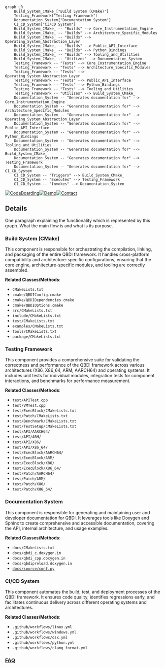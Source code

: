 ```mermaid
graph LR
    Build_System_CMake_["Build System (CMake)"]
    Testing_Framework["Testing Framework"]
    Documentation_System["Documentation System"]
    CI_CD_System["CI/CD System"]
    Build_System_CMake_ -- "Builds" --> Core_Instrumentation_Engine
    Build_System_CMake_ -- "Builds" --> Architecture_Specific_Modules
    Build_System_CMake_ -- "Builds" --> Operating_System_Abstraction_Layer
    Build_System_CMake_ -- "Builds" --> Public_API_Interface
    Build_System_CMake_ -- "Builds" --> Python_Bindings
    Build_System_CMake_ -- "Builds" --> Tooling_and_Utilities
    Build_System_CMake_ -- "Utilizes" --> Documentation_System
    Testing_Framework -- "Tests" --> Core_Instrumentation_Engine
    Testing_Framework -- "Tests" --> Architecture_Specific_Modules
    Testing_Framework -- "Tests" --> Operating_System_Abstraction_Layer
    Testing_Framework -- "Tests" --> Public_API_Interface
    Testing_Framework -- "Tests" --> Python_Bindings
    Testing_Framework -- "Tests" --> Tooling_and_Utilities
    Testing_Framework -- "Utilizes" --> Build_System_CMake_
    Documentation_System -- "Generates documentation for" --> Core_Instrumentation_Engine
    Documentation_System -- "Generates documentation for" --> Architecture_Specific_Modules
    Documentation_System -- "Generates documentation for" --> Operating_System_Abstraction_Layer
    Documentation_System -- "Generates documentation for" --> Public_API_Interface
    Documentation_System -- "Generates documentation for" --> Python_Bindings
    Documentation_System -- "Generates documentation for" --> Tooling_and_Utilities
    Documentation_System -- "Generates documentation for" --> Build_System_CMake_
    Documentation_System -- "Generates documentation for" --> Testing_Framework
    Documentation_System -- "Generates documentation for" --> CI_CD_System
    CI_CD_System -- "Triggers" --> Build_System_CMake_
    CI_CD_System -- "Executes" --> Testing_Framework
    CI_CD_System -- "Invokes" --> Documentation_System
```

[![CodeBoarding](https://img.shields.io/badge/Generated%20by-CodeBoarding-9cf?style=flat-square)](https://github.com/CodeBoarding/CodeBoarding)[![Demo](https://img.shields.io/badge/Try%20our-Demo-blue?style=flat-square)](https://www.codeboarding.org/demo)[![Contact](https://img.shields.io/badge/Contact%20us%20-%20contact@codeboarding.org-lightgrey?style=flat-square)](mailto:contact@codeboarding.org)

## Details

One paragraph explaining the functionality which is represented by this graph. What the main flow is and what is its purpose.

### Build System (CMake)
This component is responsible for orchestrating the compilation, linking, and packaging of the entire QBDI framework. It handles cross-platform compatibility and architecture-specific configurations, ensuring that the core engine, architecture-specific modules, and tooling are correctly assembled.


**Related Classes/Methods**:

- `CMakeLists.txt`
- `cmake/QBDIConfig.cmake`
- `cmake/QBDIDependencies.cmake`
- `cmake/QBDIOptions.cmake`
- `src/CMakeLists.txt`
- `include/CMakeLists.txt`
- `test/CMakeLists.txt`
- `examples/CMakeLists.txt`
- `tools/CMakeLists.txt`
- `package/CMakeLists.txt`


### Testing Framework
This component provides a comprehensive suite for validating the correctness and performance of the QBDI framework across various architectures (X86, X86_64, ARM, AARCH64) and operating systems. It includes unit tests for individual modules, integration tests for component interactions, and benchmarks for performance measurement.


**Related Classes/Methods**:

- `test/APITest.cpp`
- `test/VMTest.cpp`
- `test/ExecBlock/CMakeLists.txt`
- `test/Patch/CMakeLists.txt`
- `test/Benchmark/CMakeLists.txt`
- `test/TestSetup/CMakeLists.txt`
- `test/API/AARCH64/`
- `test/API/ARM/`
- `test/API/X86/`
- `test/API/X86_64/`
- `test/ExecBlock/AARCH64/`
- `test/ExecBlock/ARM/`
- `test/ExecBlock/X86/`
- `test/ExecBlock/X86_64/`
- `test/Patch/AARCH64/`
- `test/Patch/ARM/`
- `test/Patch/X86/`
- `test/Patch/X86_64/`


### Documentation System
This component is responsible for generating and maintaining user and developer documentation for QBDI. It leverages tools like Doxygen and Sphinx to create comprehensive and accessible documentation, covering the API, internal architecture, and usage examples.


**Related Classes/Methods**:

- `docs/CMakeLists.txt`
- `docs/qbdi_c.doxygen.in`
- `docs/qbdi_cpp.doxygen.in`
- `docs/qbdipreload.doxygen.in`
- <a href="https://github.com/QBDI/QBDI/blob/dev-next/docs/source/conf.py" target="_blank" rel="noopener noreferrer">`docs/source/conf.py`</a>


### CI/CD System
This component automates the build, test, and deployment processes of the QBDI framework. It ensures code quality, identifies regressions early, and facilitates continuous delivery across different operating systems and architectures.


**Related Classes/Methods**:

- `.github/workflows/linux.yml`
- `.github/workflows/windows.yml`
- `.github/workflows/osx.yml`
- `.github/workflows/python.yml`
- `.github/workflows/clang_format.yml`




### [FAQ](https://github.com/CodeBoarding/GeneratedOnBoardings/tree/main?tab=readme-ov-file#faq)
